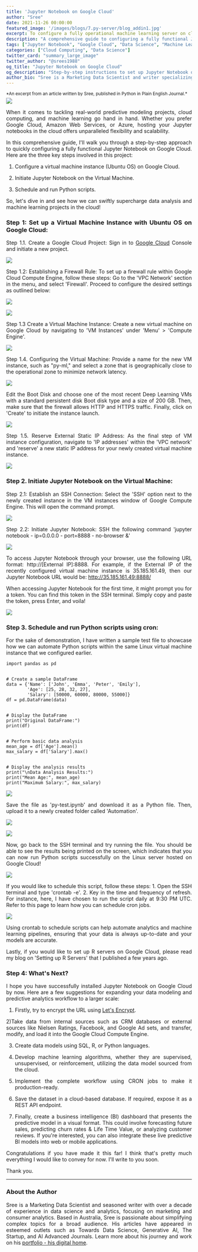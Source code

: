 ```yaml
---
title: 'Jupyter Notebook on Google Cloud'
author: "Sree"
date: 2021-11-26 00:00:00
featured_image: '/images/blogs/7.py-server/blog_addin1.jpg'
excerpt: To configure a fully operational machine learning server on cloud.
description: "A comprehensive guide to configuring a fully functional Jupyter Notebook on Google Cloud, enabling scalable data analysis and machine learning projects."
tags: ["Jupyter Notebook", "Google Cloud", "Data Science", "Machine Learning"]
categories: ["Cloud Computing", "Data Science"]
twitter_card: "summary_large_image"
twitter_author: "@srees1988"
og_title: "Jupyter Notebook on Google Cloud"
og_description: "Step-by-step instructions to set up Jupyter Notebook on Google Cloud, facilitating efficient data analysis and machine learning workflows."
author_bio: "Sree is a Marketing Data Scientist and writer specializing in AI, analytics, and data-driven marketing."
---
```


<small style="margin-bottom: -10px; display: block;">
  *An excerpt from an article written by Sree, published in Python in Plain English Journal.*
</small>

![](/images/blogs/7.py-server/blog_addin1.jpg)

<style>
body {
text-align: justify}
</style>

When it comes to tackling real-world predictive modeling projects, cloud computing, and machine learning go hand in hand. Whether you prefer Google Cloud, Amazon Web Services, or Azure, hosting your Jupyter notebooks in the cloud offers unparalleled flexibility and scalability.

In this comprehensive guide, I'll walk you through a step-by-step approach to quickly configuring a fully functional Jupyter Notebook on Google Cloud. Here are the three key steps involved in this project:

1) Configure a virtual machine instance (Ubuntu OS) on Google Cloud.

2) Initiate Jupyter Notebook on the Virtual Machine.

3) Schedule and run Python scripts.

So, let's dive in and see how we can swiftly supercharge data analysis and machine learning projects in the cloud!

### Step 1: Set up a Virtual Machine Instance with Ubuntu OS on Google Cloud:

Step 1.1. Create a Google Cloud Project: Sign in to [Google Cloud](https://console.cloud.google.com/) Console and initiate a new project.

![](/images/blogs/7.py-server/pyserver_1.jpg)

Step 1.2: Establishing a Firewall Rule: To set up a firewall rule within Google Cloud Compute Engine, follow these steps: Go to the 'VPC Network' section in the menu, and select 'Firewall'. Proceed to configure the desired settings as outlined below:

![](/images/blogs/7.py-server/pyserver_2.jpg)

![](/images/blogs/7.py-server/pyserver_3.jpg)

Step 1.3 Create a Virtual Machine Instance: Create a new virtual machine on Google Cloud by navigating to 'VM Instances' under 'Menu' > 'Compute Engine'.

![](/images/blogs/7.py-server/pyserver_4.jpg)

Step 1.4. Configuring the Virtual Machine: Provide a name for the new VM instance, such as "py-ml," and select a zone that is geographically close to the operational zone to minimize network latency.

![](/images/blogs/7.py-server/pyserver_5.jpg)

Edit the Boot Disk and choose one of the most recent Deep Learning VMs with a standard persistent disk Boot disk type and a size of 200 GB. Then, make sure that the firewall allows HTTP and HTTPS traffic. Finally, click on 'Create' to initiate the instance launch.

![](/images/blogs/7.py-server/pyserver_6.jpg)

Step 1.5. Reserve External Static IP Address: As the final step of VM instance configuration, navigate to 'IP addresses' within the 'VPC network' and 'reserve' a new static IP address for your newly created virtual machine instance.

![](/images/blogs/7.py-server/pyserver_7.jpg)


### Step 2. Initiate Jupyter Notebook on the Virtual Machine:

Step 2.1: Establish an SSH Connection: Select the 'SSH' option next to the newly created instance in the VM instances window of Google Compute Engine. This will open the command prompt.

![](/images/blogs/7.py-server/pyserver_8.jpg)

Step 2.2: Initiate Jupyter Notebook: SSH the following command 'jupyter notebook - ip=0.0.0.0 - port=8888 - no-browser &'

![](/images/blogs/7.py-server/pyserver_9.jpg)

To access Jupyter Notebook through your browser, use the following URL format: http://[External IP]:8888. For example, if the External IP of the recently configured virtual machine instance is 35.185.161.49, then our Jupyter Notebook URL would be: http://35.185.161.49:8888/

When accessing Jupyter Notebook for the first time, it might prompt you for a token. You can find this token in the SSH terminal. Simply copy and paste the token, press Enter, and voila!

![](/images/blogs/7.py-server/pyserver_10.jpg)


### Step 3. Schedule and run Python scripts using cron:

For the sake of demonstration, I have written a sample test file to showcase how we can automate Python scripts within the same Linux virtual machine instance that we configured earlier.

```
import pandas as pd


# Create a sample DataFrame
data = {'Name': ['John', 'Emma', 'Peter', 'Emily'],
        'Age': [25, 28, 32, 27],
        'Salary': [50000, 60000, 80000, 55000]}
df = pd.DataFrame(data)


# Display the DataFrame
print("Original DataFrame:")
print(df)


# Perform basic data analysis
mean_age = df['Age'].mean()
max_salary = df['Salary'].max()


# Display the analysis results
print("\nData Analysis Results:")
print("Mean Age:", mean_age)
print("Maximum Salary:", max_salary)

```

![](/images/blogs/7.py-server/pyserver_11.jpg)

Save the file as 'py-test.ipynb' and download it as a Python file. Then, upload it to a newly created folder called 'Automation'.

![](/images/blogs/7.py-server/pyserver_12.jpg)

![](/images/blogs/7.py-server/pyserver_13.jpg)

Now, go back to the SSH terminal and try running the file. You should be able to see the results being printed on the screen, which indicates that you can now run Python scripts successfully on the Linux server hosted on Google Cloud!


![](/images/blogs/7.py-server/pyserver_14.jpg)

If you would like to schedule this script, follow these steps: 1. Open the SSH terminal and type 'crontab -e'. 2. Key in the time and frequency of refresh. For instance, here, I have chosen to run the script daily at 9:30 PM UTC. Refer to this page to learn how you can schedule cron jobs.


![](/images/blogs/7.py-server/pyserver_15.jpg)


Using crontab to schedule scripts can help automate analytics and machine learning pipelines, ensuring that your data is always up-to-date and your models are accurate.

Lastly, if you would like to set up R servers on Google Cloud, please read my blog on 'Setting up R Servers' that I published a few years ago.


### Step 4: What's Next?

I hope you have successfully installed Jupyter Notebook on Google Cloud by now. Here are a few suggestions for expanding your data modeling and predictive analytics workflow to a larger scale:

1) Firstly, try to encrypt the URL using [Let's Encrypt](https://letsencrypt.org/getting-started/).

2)Take data from internal sources such as CRM databases or external sources like Nielsen Ratings, Facebook, and Google Ad sets, and transfer, modify, and load it into the Google Cloud Compute Engine.

3) Create data models using SQL, R, or Python languages.

4) Develop machine learning algorithms, whether they are supervised, unsupervised, or reinforcement, utilizing the data model sourced from the cloud.

5) Implement the complete workflow using CRON jobs to make it production-ready.

6) Save the dataset in a cloud-based database. If required, expose it as a REST API endpoint.

7) Finally, create a business intelligence (BI) dashboard that presents the predictive model in a visual format. This could involve forecasting future sales, predicting churn rates & Life Time Value, or analyzing customer reviews. If you're interested, you can also integrate these live predictive BI models into web or mobile applications.

Congratulations if you have made it this far! I think that's pretty much everything I would like to convey for now. I'll write to you soon.

Thank you.

- - -


### About the Author

Sree is a Marketing Data Scientist and seasoned writer with over a decade of experience in data science and analytics, focusing on marketing and consumer analytics. Based in Australia, Sree is passionate about simplifying complex topics for a broad audience. His articles have appeared in esteemed outlets such as Towards Data Science, Generative AI, The Startup, and AI Advanced Journals. Learn more about his journey and work on his [portfolio - his digital home](https://srees.org/).



